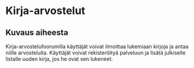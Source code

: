 <h1> Kirja-arvostelut </h1>
<h2> Kuvaus aiheesta </h2>

Kirja-arvostelufoorumilla käyttäjät voivat ilmoittaa lukemiaan kirjoja ja antaa niille arvosteluita. Käyttäjät voivat rekisteröityä palveluun ja lisätä julkiselle listalle uuden kirja, jos he ovat sen lukeneet.
